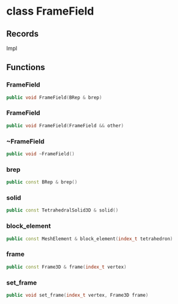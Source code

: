 # class FrameField

## Records

Impl

## Functions

### FrameField

```cpp
public void FrameField(BRep & brep)
```

### FrameField

```cpp
public void FrameField(FrameField && other)
```

### ~FrameField

```cpp
public void ~FrameField()
```

### brep

```cpp
public const BRep & brep()
```

### solid

```cpp
public const TetrahedralSolid3D & solid()
```

### block_element

```cpp
public const MeshElement & block_element(index_t tetrahedron)
```

### frame

```cpp
public const Frame3D & frame(index_t vertex)
```

### set_frame

```cpp
public void set_frame(index_t vertex, Frame3D frame)
```
